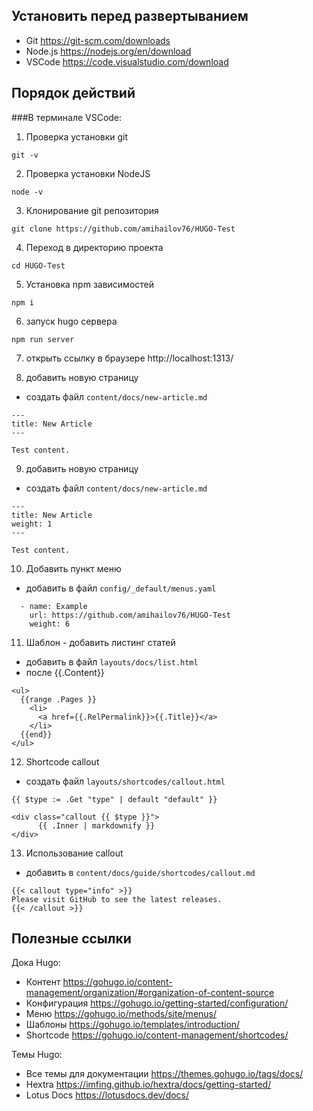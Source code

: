 ## Установить перед развертыванием
- Git https://git-scm.com/downloads
- Node.js https://nodejs.org/en/download
- VSCode https://code.visualstudio.com/download

## Порядок действий
###В терминале VSCode:

1. Проверка установки git
```
git -v
```

2. Проверка установки NodeJS
```
node -v
```

3. Клонирование git репозитория
```
git clone https://github.com/amihailov76/HUGO-Test
```

4. Переход в директорию проекта
```
cd HUGO-Test
```

5. Установка npm зависимостей
```
npm i
```

6. запуск hugo сервера
```
npm run server
```

7. открыть ссылку в браузере
http://localhost:1313/

8. добавить новую страницу
- создать файл `content/docs/new-article.md`
```
---
title: New Article
---

Test content.
```

9. добавить новую страницу
- создать файл `content/docs/new-article.md`
```
---
title: New Article
weight: 1
---

Test content.
```

10. Добавить пункт меню
- добавить в файл `config/_default/menus.yaml`
```
  - name: Example
    url: https://github.com/amihailov76/HUGO-Test
    weight: 6
```

11. Шаблон - добавить листинг статей
- добавить в файл `layouts/docs/list.html`
- после {{.Content}}

```
<ul>
  {{range .Pages }}
    <li>
      <a href={{.RelPermalink}}>{{.Title}}</a>
    </li>
  {{end}}
</ul>
```

12. Shortcode callout
- создать файл `layouts/shortcodes/callout.html`

```
{{ $type := .Get "type" | default "default" }}

<div class="callout {{ $type }}">
      {{ .Inner | markdownify }}
</div>
```

13. Использование callout
- добавить в `content/docs/guide/shortcodes/callout.md`

```
{{< callout type="info" >}}
Please visit GitHub to see the latest releases.
{{< /callout >}}
```

## Полезные ссылки

Дока Hugo:
- Контент https://gohugo.io/content-management/organization/#organization-of-content-source
- Конфигурация https://gohugo.io/getting-started/configuration/
- Меню https://gohugo.io/methods/site/menus/
- Шаблоны https://gohugo.io/templates/introduction/
- Shortcode https://gohugo.io/content-management/shortcodes/

Темы Hugo:
- Все темы для документации https://themes.gohugo.io/tags/docs/
- Hextra https://imfing.github.io/hextra/docs/getting-started/
- Lotus Docs https://lotusdocs.dev/docs/

